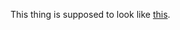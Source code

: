 This thing is supposed to look like [this](http://labtehniciweb.files.wordpress.com/2014/02/presentation1.gif).